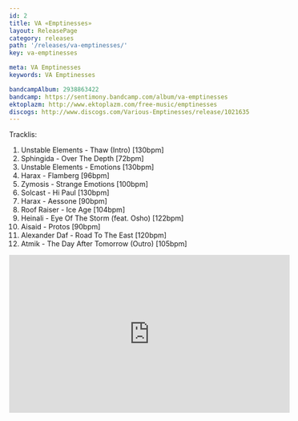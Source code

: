 ```yaml
---
id: 2
title: VA «Emptinesses»
layout: ReleasePage
category: releases
path: '/releases/va-emptinesses/'
key: va-emptinesses

meta: VA Emptinesses
keywords: VA Emptinesses

bandcampAlbum: 2938863422
bandcamp: https://sentimony.bandcamp.com/album/va-emptinesses
ektoplazm: http://www.ektoplazm.com/free-music/emptinesses
discogs: http://www.discogs.com/Various-Emptinesses/release/1021635
---
```


Tracklis:

01. Unstable Elements - Thaw (Intro) [130bpm]
02. Sphingida - Over The Depth [72bpm]
03. Unstable Elements - Emotions [130bpm]
04. Harax - Flamberg [96bpm]
05. Zymosis - Strange Emotions [100bpm]
06. Solcast - Hi Paul [130bpm]
07. Harax - Aessone [90bpm]
08. Roof Raiser - Ice Age [104bpm]
09. Heinali - Eye Of The Storm (feat. Osho) [122bpm]
10. Aisaid - Protos [90bpm]
11. Alexander Daf - Road To The East [120bpm]
12. Atmik - The Day After Tomorrow (Outro) [105bpm]

<iframe width="560" height="315" src="https://www.youtube.com/embed/videoseries?list=PLp2GaPnw5O3NOkIC2Cxy_qAeHMmgqEAYP" frameborder="0" allowfullscreen></iframe>
